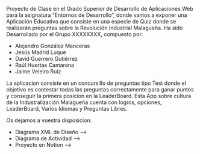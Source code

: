 Proyecto de Clase en el Grado Superior de Desarrollo de Aplicaciones Web para la asignatura “Entornos de Desarrollo”, donde vamos a exponer una Aplicación Educativa que consiste en una especie de Quiz donde se realizarán preguntas sobre la Revolución Industrial Malagueña. 
Ha sido Desarrollado por el Grupo XXXXXXXX, compuesto por:
* Alejandro González Manceras
* Jesús Madrid Luque
* David Guerrero Gutiérrez
* Raúl Huertas Camarena
* Jaime Veleiro Ruiz

La aplicacion consiste en un concursillo de preguntas tipo Test donde el objetivo es contestar todas las preguntas correctamente para ganar puntos y conseguir la primera posicion en la LeaderBoard.
Esta App sobre cultura de la Industralización Malagueña cuenta con logros, opciones, LeaderBoard, Varios Idiomas y Preguntas Libres.

Os dejamos a vuestra disposicion:
* Diagrama XML de Diseño -->
* Diagrama de Actividad -->
* Proyecto en Notion --> 
